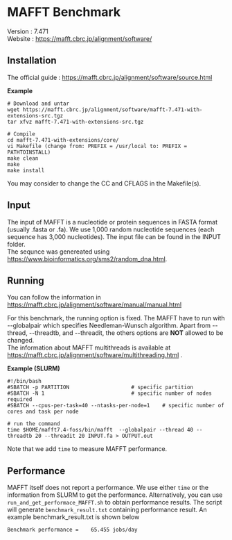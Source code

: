 # MAFFT Benchmark

Version : 7.471  
Website : https://mafft.cbrc.jp/alignment/software/  

## Installation

The official guide : https://mafft.cbrc.jp/alignment/software/source.html

**Example**

```
# Download and untar
wget https://mafft.cbrc.jp/alignment/software/mafft-7.471-with-extensions-src.tgz
tar xfvz mafft-7.471-with-extensions-src.tgz

# Compile
cd mafft-7.471-with-extensions/core/
vi Makefile (change from: PREFIX = /usr/local to: PREFIX = PATHTOINSTALL)
make clean
make
make install
```

You may consider to change the CC and CFLAGS in the Makefile(s).

## Input

The input of MAFFT is a nucleotide or protein sequences in FASTA format (usually .fasta or .fa). We use 1,000 random nucleotide sequences (each sequence has 3,000 nucleotides). The input file can be found in the INPUT folder.  
The sequnce was genereated using https://www.bioinformatics.org/sms2/random_dna.html.

## Running

You can follow the information in https://mafft.cbrc.jp/alignment/software/manual/manual.html  

For this benchmark, the running option is fixed. The MAFFT have to run with --globalpair which specifies Needleman-Wunsch algorithm. Apart from --thread, --threadtb, and --threadit, the others options are **NOT** allowed to be changed.  
The information about MAFFT multithreads is available at https://mafft.cbrc.jp/alignment/software/multithreading.html .

**Example (SLURM)**
```
#!/bin/bash
#SBATCH -p PARTITION                    # specific partition
#SBATCH -N 1                            # specific number of nodes required
#SBATCH --cpus-per-task=40 --ntasks-per-node=1    # specific number of cores and task per node

# run the command
time $HOME/mafft7.4-foss/bin/mafft  --globalpair --thread 40 --threadtb 20 --threadit 20 INPUT.fa > OUTPUT.out

```
Note that we add `time` to measure MAFFT performance.  

## Performance 
MAFFT itself does not report a performance. We use either `time` or the information from SLURM to get the performance. Alternatively, you can use 
`run_and_get_performace_MAFFT.sh` to obtain performance results. The script will generate `benchmark_result.txt` containing performance result. An example benchmark_result.txt is shown below

``` bash
Benchmark performance =    65.455 jobs/day 
```
